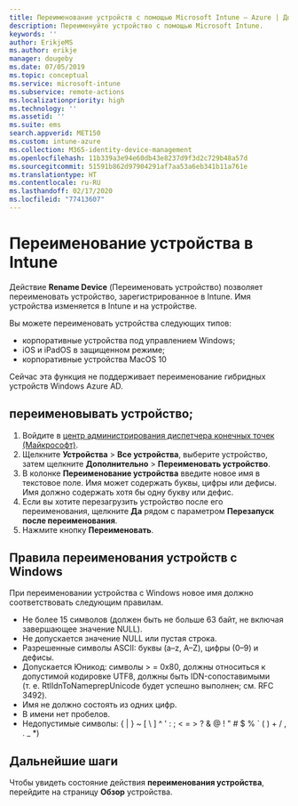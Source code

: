 ```yaml
---
title: Переименование устройств с помощью Microsoft Intune — Azure | Документация Майкрософт
description: Переименуйте устройство с помощью Microsoft Intune.
keywords: ''
author: ErikjeMS
ms.author: erikje
manager: dougeby
ms.date: 07/05/2019
ms.topic: conceptual
ms.service: microsoft-intune
ms.subservice: remote-actions
ms.localizationpriority: high
ms.technology: ''
ms.assetid: ''
ms.suite: ems
search.appverid: MET150
ms.custom: intune-azure
ms.collection: M365-identity-device-management
ms.openlocfilehash: 11b339a3e94e60db43e8237d9f3d2c729b48a57d
ms.sourcegitcommit: 51591b862d97904291af7aa53a6eb341b11a761e
ms.translationtype: HT
ms.contentlocale: ru-RU
ms.lasthandoff: 02/17/2020
ms.locfileid: "77413607"
---
```

# <a name="rename-a-device-in-intune"></a>Переименование устройства в Intune

Действие **Rename Device** (Переименовать устройство) позволяет переименовать устройство, зарегистрированное в Intune. Имя устройства изменяется в Intune и на устройстве.

Вы можете переименовать устройства следующих типов:
- корпоративные устройства под управлением Windows; 
- iOS и iPadOS в защищенном режиме;
- корпоративные устройства MacOS 10

Сейчас эта функция не поддерживает переименование гибридных устройств Windows Azure AD.

## <a name="rename-a-device"></a>переименовывать устройство;

1. Войдите в [центр администрирования диспетчера конечных точек (Майкрософт)](https://go.microsoft.com/fwlink/?linkid=2109431).
3. Щелкните **Устройства** > **Все устройства**, выберите устройство, затем щелкните **Дополнительно** > **Переименовать устройство**.
4. В колонке **Переименование устройства** введите новое имя в текстовое поле. Имя может содержать буквы, цифры или дефисы. Имя должно содержать хотя бы одну букву или дефис.
5. Если вы хотите перезагрузить устройство после его переименования, щелкните **Да** рядом с параметром **Перезапуск после переименования**.
6. Нажмите кнопку **Переименовать**.

## <a name="windows-device-rename-rules"></a>Правила переименования устройств с Windows
При переименовании устройства с Windows новое имя должно соответствовать следующим правилам.
- Не более 15 символов (должен быть не больше 63 байт, не включая завершающее значение NULL).
- Не допускается значение NULL или пустая строка.
- Разрешенные символы ASCII: буквы (a–z, A–Z), цифры (0–9) и дефисы.
- Допускается Юникод: символы > = 0x80, должны относиться к допустимой кодировке UTF8, должны быть IDN-сопоставимыми (т. е. RtlIdnToNameprepUnicode будет успешно выполнен; см. RFC 3492).
- Имя не должно состоять из одних цифр.
- В имени нет пробелов.
- Недопустимые символы: { | } ~ [ \ ] ^ ' : ; < = > ? & @ ! " # $ % ` ( ) + / , . _ *)


## <a name="next-steps"></a>Дальнейшие шаги

Чтобы увидеть состояние действия **переименования устройства**, перейдите на страницу **Обзор** устройства.
